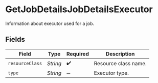# GetJobDetailsJobDetailsExecutor

Information about executor used for a job.


## Fields

| Field                | Type                 | Required             | Description          |
| -------------------- | -------------------- | -------------------- | -------------------- |
| `resourceClass`      | *String*             | :heavy_check_mark:   | Resource class name. |
| `type`               | *String*             | :heavy_minus_sign:   | Executor type.       |